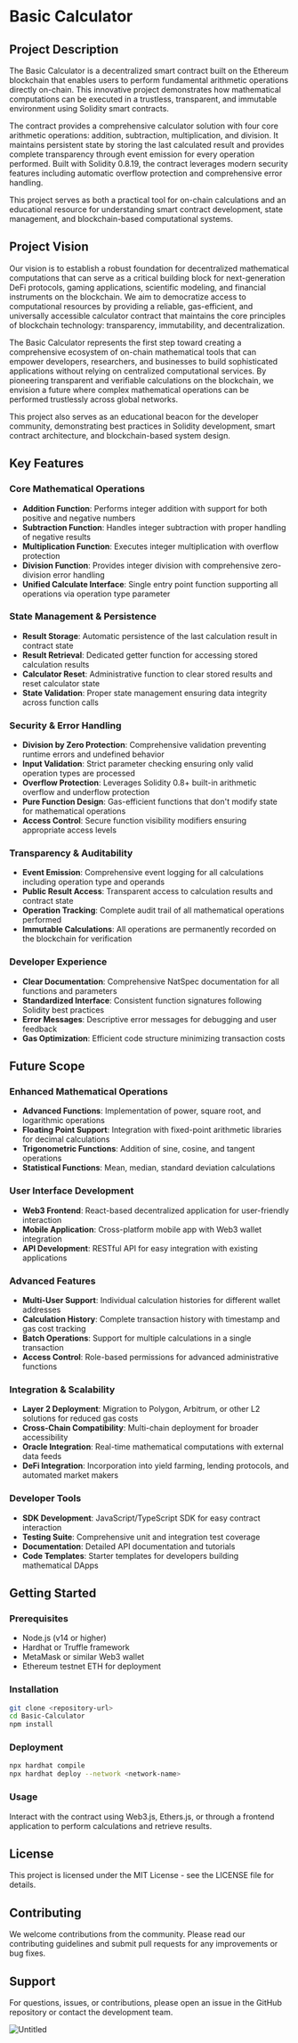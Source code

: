 # Basic Calculator

## Project Description

The Basic Calculator is a decentralized smart contract built on the Ethereum blockchain that enables users to perform fundamental arithmetic operations directly on-chain. This innovative project demonstrates how mathematical computations can be executed in a trustless, transparent, and immutable environment using Solidity smart contracts.

The contract provides a comprehensive calculator solution with four core arithmetic operations: addition, subtraction, multiplication, and division. It maintains persistent state by storing the last calculated result and provides complete transparency through event emission for every operation performed. Built with Solidity 0.8.19, the contract leverages modern security features including automatic overflow protection and comprehensive error handling.

This project serves as both a practical tool for on-chain calculations and an educational resource for understanding smart contract development, state management, and blockchain-based computational systems.

## Project Vision

Our vision is to establish a robust foundation for decentralized mathematical computations that can serve as a critical building block for next-generation DeFi protocols, gaming applications, scientific modeling, and financial instruments on the blockchain. We aim to democratize access to computational resources by providing a reliable, gas-efficient, and universally accessible calculator contract that maintains the core principles of blockchain technology: transparency, immutability, and decentralization.

The Basic Calculator represents the first step toward creating a comprehensive ecosystem of on-chain mathematical tools that can empower developers, researchers, and businesses to build sophisticated applications without relying on centralized computational services. By pioneering transparent and verifiable calculations on the blockchain, we envision a future where complex mathematical operations can be performed trustlessly across global networks.

This project also serves as an educational beacon for the developer community, demonstrating best practices in Solidity development, smart contract architecture, and blockchain-based system design.

## Key Features

### Core Mathematical Operations
- **Addition Function**: Performs integer addition with support for both positive and negative numbers
- **Subtraction Function**: Handles integer subtraction with proper handling of negative results  
- **Multiplication Function**: Executes integer multiplication with overflow protection
- **Division Function**: Provides integer division with comprehensive zero-division error handling
- **Unified Calculate Interface**: Single entry point function supporting all operations via operation type parameter

### State Management & Persistence
- **Result Storage**: Automatic persistence of the last calculation result in contract state
- **Result Retrieval**: Dedicated getter function for accessing stored calculation results
- **Calculator Reset**: Administrative function to clear stored results and reset calculator state
- **State Validation**: Proper state management ensuring data integrity across function calls

### Security & Error Handling
- **Division by Zero Protection**: Comprehensive validation preventing runtime errors and undefined behavior
- **Input Validation**: Strict parameter checking ensuring only valid operation types are processed
- **Overflow Protection**: Leverages Solidity 0.8+ built-in arithmetic overflow and underflow protection
- **Pure Function Design**: Gas-efficient functions that don't modify state for mathematical operations
- **Access Control**: Secure function visibility modifiers ensuring appropriate access levels

### Transparency & Auditability
- **Event Emission**: Comprehensive event logging for all calculations including operation type and operands
- **Public Result Access**: Transparent access to calculation results and contract state
- **Operation Tracking**: Complete audit trail of all mathematical operations performed
- **Immutable Calculations**: All operations are permanently recorded on the blockchain for verification

### Developer Experience
- **Clear Documentation**: Comprehensive NatSpec documentation for all functions and parameters
- **Standardized Interface**: Consistent function signatures following Solidity best practices
- **Error Messages**: Descriptive error messages for debugging and user feedback
- **Gas Optimization**: Efficient code structure minimizing transaction costs

## Future Scope

### Enhanced Mathematical Operations
- **Advanced Functions**: Implementation of power, square root, and logarithmic operations
- **Floating Point Support**: Integration with fixed-point arithmetic libraries for decimal calculations
- **Trigonometric Functions**: Addition of sine, cosine, and tangent operations
- **Statistical Functions**: Mean, median, standard deviation calculations

### User Interface Development
- **Web3 Frontend**: React-based decentralized application for user-friendly interaction
- **Mobile Application**: Cross-platform mobile app with Web3 wallet integration
- **API Development**: RESTful API for easy integration with existing applications

### Advanced Features
- **Multi-User Support**: Individual calculation histories for different wallet addresses
- **Calculation History**: Complete transaction history with timestamp and gas cost tracking
- **Batch Operations**: Support for multiple calculations in a single transaction
- **Access Control**: Role-based permissions for advanced administrative functions

### Integration & Scalability
- **Layer 2 Deployment**: Migration to Polygon, Arbitrum, or other L2 solutions for reduced gas costs
- **Cross-Chain Compatibility**: Multi-chain deployment for broader accessibility
- **Oracle Integration**: Real-time mathematical computations with external data feeds
- **DeFi Integration**: Incorporation into yield farming, lending protocols, and automated market makers

### Developer Tools
- **SDK Development**: JavaScript/TypeScript SDK for easy contract interaction
- **Testing Suite**: Comprehensive unit and integration test coverage
- **Documentation**: Detailed API documentation and tutorials
- **Code Templates**: Starter templates for developers building mathematical DApps

## Getting Started

### Prerequisites
- Node.js (v14 or higher)
- Hardhat or Truffle framework
- MetaMask or similar Web3 wallet
- Ethereum testnet ETH for deployment

### Installation
```bash
git clone <repository-url>
cd Basic-Calculator
npm install
```

### Deployment
```bash
npx hardhat compile
npx hardhat deploy --network <network-name>
```

### Usage
Interact with the contract using Web3.js, Ethers.js, or through a frontend application to perform calculations and retrieve results.

## License

This project is licensed under the MIT License - see the LICENSE file for details.

## Contributing

We welcome contributions from the community. Please read our contributing guidelines and submit pull requests for any improvements or bug fixes.

## Support

For questions, issues, or contributions, please open an issue in the GitHub repository or contact the development team.


![Untitled](https://github.com/user-attachments/assets/0f70dc28-8b8c-4d90-bca5-1647d78acbea)

